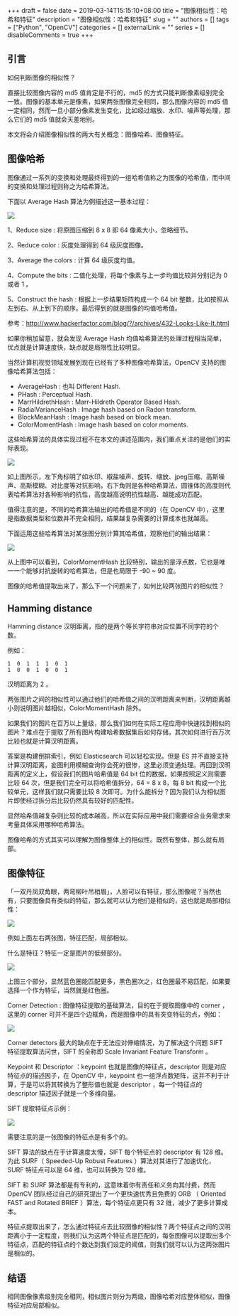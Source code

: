 +++
draft = false
date = 2019-03-14T15:15:10+08:00
title = "图像相似性：哈希和特征"
description = "图像相似性：哈希和特征"
slug = ""
authors = []
tags = ["Python", "OpenCV"]
categories = []
externalLink = ""
series = []
disableComments = true
+++

## 引言

如何判断图像的相似性？

直接比较图像内容的 md5 值肯定是不行的，md5 的方式只能判断像素级别完全一致。图像的基本单元是像素，如果两张图像完全相同，那么图像内容的 md5 值一定相同，然而一旦小部分像素发生变化，比如经过缩放、水印、噪声等处理，那么它们的 md5 值就会天差地别。

本文将会介绍图像相似性的两大有关概念：图像哈希、图像特征。

## 图像哈希

图像通过一系列的变换和处理最终得到的一组哈希值称之为图像的哈希值，而中间的变换和处理过程则称之为哈希算法。

下面以 Average Hash 算法为例描述这一基本过程：

![](/images/uncate/image-ahash.jpeg)

1、Reduce size : 将原图压缩到 8 x 8 即 64 像素大小，忽略细节。

2、Reduce color : 灰度处理得到 64 级灰度图像。

3、Average the colors : 计算 64 级灰度均值。

4、Compute the bits : 二值化处理，将每个像素与上一步均值比较并分别记为 0 或者 1 。

5、Construct the hash : 根据上一步结果矩阵构成一个 64 bit 整数，比如按照从左到右、从上到下的顺序。最后得到的就是图像的均值哈希值。


参考：http://www.hackerfactor.com/blog/?/archives/432-Looks-Like-It.html


如果你稍加留意，就会发现 Average Hash 均值哈希算法的处理过程相当简单，优点就是计算速度快，缺点就是局限性比较明显。

当然计算机视觉领域发展到现在已经有了多种图像哈希算法，OpenCV 支持的图像哈希算法包括：

- AverageHash : 也叫 Different Hash.
- PHash : Perceptual Hash.
- MarrHildrethHash : Marr-Hildreth Operator Based Hash.
- RadialVarianceHash : Image hash based on Radon transform.
- BlockMeanHash : Image hash based on block mean.
- ColorMomentHash : Image hash based on color moments.


这些哈希算法的具体实现过程不在本文的讲述范围内，我们重点关注的是他们的实际表现。

![](/images/uncate/image-hash/jpeg)

如上图所示，左下角标明了如水印、椒盐噪声、旋转、缩放、jpeg压缩、高斯噪声、高斯模糊、对比度等对抗影响，右下角则是各种哈希算法，圆锥体的高度则代表哈希算法对各种影响的抗性，高度越高说明抗性越高、越能成功匹配。

值得注意的是，不同的哈希算法输出的哈希值是不同的（在 OpenCV 中），这里是指数据类型和位数并不完全相同，结果越复杂需要的计算成本也就越高。

下面运用这些哈希算法对某张图分别计算其哈希值，观察他们的输出结果：

![](/images/uncate/image-hash-result.jpeg)

从上图中可以看到，ColorMomentHash 比较特别，输出的是浮点数，它也是唯一一个能够对抗旋转的哈希算法，但是也局限于 -90 ~ 90 度。

图像的哈希值提取出来了，那么下一个问题来了，如何比较两张图片的相似性？


## Hamming distance

Hamming distance 汉明距离，指的是两个等长字符串对应位置不同字符的个数。

例如：

```
1  0  1  1  1  0  1
1  0  0  1  0  0  1
```

汉明距离为 2 。

两张图片之间的相似性可以通过他们的哈希值之间的汉明距离来判断，汉明距离越小则说明图片越相似，ColorMomentHash 除外。

如果我们的图片在百万以上量级，那么我们如何在实际工程应用中快速找到相似的图片？难点在于提取了所有图片构建哈希数据集后如何存储，其次如何进行百万次比较也就是计算汉明距离。

答案是构建倒排索引，例如 Elasticsearch 可以轻松实现。但是 ES 并不直接支持计算汉明距离，妄图利用模糊查询你会死的很惨，这里必须变通处理。再回到汉明距离的定义上，假设我们的图片哈希值是 64 bit 位的数据，如果按照定义则需要比较 64 次，但是我们完全可以将哈希值拆分，64 = 8 x 8，每 8 bit 构成一个比较单元，这样我们就只需要比较 8 次即可。为什么能拆分？因为我们认为相似图片即使经过拆分后比较仍然具有较好的匹配性。

显然哈希值越复杂则比较的成本越高，所以在实际应用中我们需要综合业务需求来考量具体采用哪种哈希算法。

图像哈希的方式其实可以理解为图像整体上的相似性。既然有整体，那么就有局部。


## 图像特征

「一双丹凤双角眼，两弯柳叶吊梢眉」，人脸可以有特征，那么图像呢？当然也有，只要图像具有类似的特征，那么就可以认为他们是相似的，这也就是局部相似性：

![](/images/uncate/image3-1.jpeg)

例如上面左右两张图，特征匹配，局部相似。

什么是特征？特征一定是图片的低频部分。

![](/images/uncate/image3-2.png)

上图三个部分，显然蓝色圈能匹配更多，黑色圈次之，红色圈最不易匹配，如果要选择一个作为特征，当然就是红色圈。

Corner Detection : 图像特征提取的基础算法，目的在于提取图像中的 corner ，这里的 corner 可并不是四个边框角，而是图像中的具有突变特征的点，例如：

![](/images/uncate/image3-3.jpeg)

Corner detectors 最大的缺点在于无法应对伸缩情况，为了解决这个问题 SIFT 特征提取算法问世，SIFT 的全称即 Scale Invariant Feature Transform 。

Keypoint 和 Descriptor ：keypoint 也就是图像的特征点，descriptor 则是对应特征点的描述因子，在 OpenCV 中，keypoint 也一组浮点数矩阵，这并不利于计算，于是可以将其转换为了整形值也就是 descriptor ，每一个特征点的 descriptor 描述因子就是一个多维向量。

SIFT 提取特征点示例：

![](/images/uncate/image-sift.jpeg)

需要注意的是一张图像的特征点是有多个的。

SIFT 算法的缺点在于计算速度太慢，SIFT 每个特征点的 descriptor 有 128 维。为此 SURF（ Speeded-Up Robust Features ）算法对其进行了加速优化，SURF 特征点可以是 64 维，也可以转换为 128 维。

SIFT 和 SURF 算法都是有专利的，这意味着你有责任和义务向其付费，然而 OpenCV 团队经过自己的研究提出了一个更快速优秀且免费的 ORB （ Oriented FAST and Rotated BRIEF ）算法，每个特征点更只有 32 维，减少了更多计算成本。

特征点提取出来了，怎么通过特征点去比较图像的相似性？两个特征点之间的汉明距离小于一定程度，则我们认为这两个特征点是匹配的，每张图像可以提取出多个特征点，匹配的特征点的个数达到我们设定的阈值，则我们就可以认为这两张图片是相似的。

## 结语

相同图像像素级别完全相同，相似图片则分为两级，图像哈希对应整体相似，图像特征对应局部相似。
